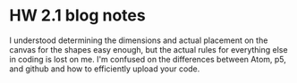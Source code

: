 # HW 2.1 blog notes

I understood determining the dimensions and actual placement on the canvas for the shapes easy enough, but the actual rules for everything else in coding is lost on me. I'm confused on the differences between Atom, p5, and github and how to efficiently upload your code. 
